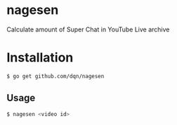 # nagesen

Calculate amount of Super Chat in YouTube Live archive

# Installation

```bash
$ go get github.com/dqn/nagesen
```

## Usage

```bash
$ nagesen <video id>
```
